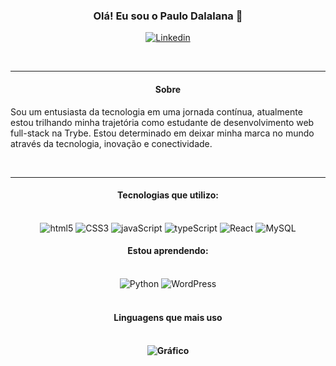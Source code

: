 <h3 align="center">Olá! Eu sou o Paulo Dalalana 👋</h3>

<p align="center">
  <a href="https://www.linkedin.com/in/paulodalalana/" target="_blank">
    <img alt="Linkedin" src="https://img.shields.io/badge/LinkedIn-0077B5?style=for-the-badge&logo=linkedin&logoColor=white">
  </a>
</p>
</br>
<hr></hr>

<h4 align="center">Sobre</h4>
<p>Sou um entusiasta da tecnologia em uma jornada contínua, atualmente estou trilhando minha trajetória como estudante de desenvolvimento web full-stack na Trybe. Estou determinado em deixar minha marca no mundo através da tecnologia, inovação e conectividade.</p>

<br>

<hr>

<h4 align="center">Tecnologias que utilizo:</h4>
<br />
<div align="center">
  <img alt="html5" src="https://img.shields.io/badge/HTML5-E34F26?style=for-the-badge&logo=html5&logoColor=white">
  <img alt="CSS3" src="https://img.shields.io/badge/CSS3-1572B6?style=for-the-badge&logo=css3&logoColor=white">
  <img alt="javaScript" src="https://img.shields.io/badge/JavaScript-323330?style=for-the-badge&logo=javascript&logoColor=F7DF1E">
  <img alt="typeScript" src="https://img.shields.io/badge/TypeScript-007ACC?style=for-the-badge&logo=typescript&logoColor=white">
  <img alt="React" src="https://img.shields.io/badge/React-20232A?style=for-the-badge&logo=react&logoColor=61DAFB">
  <img alt="MySQL" src="https://img.shields.io/badge/MySQL-00000F?style=for-the-badge&logo=mysql&logoColor=white">
</div>


<h4 align="center">Estou aprendendo:</h4>
<br />
<div align="center">
  <img alt="Python" src="https://img.shields.io/badge/Python-3776AB?style=for-the-badge&logo=python&logoColor=white">
  <img alt="WordPress" src="https://img.shields.io/badge/WordPress-%23117AC9.svg?style=for-the-badge&logo=WordPress&logoColor=white">
</div>
<br />
<h4 align="center">Linguagens que mais uso<h4>
<br />
<div align="center">
  <img alt="Gráfico" src="https://github-readme-stats.vercel.app/api/top-langs/?username=PauloDalalana&layout=pie">
</div>


